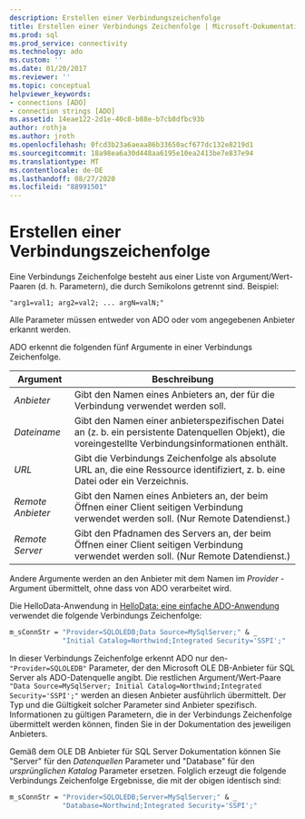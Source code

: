 ```yaml
---
description: Erstellen einer Verbindungszeichenfolge
title: Erstellen einer Verbindungs Zeichenfolge | Microsoft-Dokumentation
ms.prod: sql
ms.prod_service: connectivity
ms.technology: ado
ms.custom: ''
ms.date: 01/20/2017
ms.reviewer: ''
ms.topic: conceptual
helpviewer_keywords:
- connections [ADO]
- connection strings [ADO]
ms.assetid: 14eae122-2d1e-40c8-b88e-b7cb8dfbc93b
author: rothja
ms.author: jroth
ms.openlocfilehash: 0fcd3b23a6aeaa86b33650acf677dc132e8219d1
ms.sourcegitcommit: 18a98ea6a30d448aa6195e10ea2413be7e837e94
ms.translationtype: MT
ms.contentlocale: de-DE
ms.lasthandoff: 08/27/2020
ms.locfileid: "88991501"
---
```

# <a name="creating-a-connection-string"></a>Erstellen einer Verbindungszeichenfolge
Eine Verbindungs Zeichenfolge besteht aus einer Liste von Argument/Wert-Paaren (d. h. Parametern), die durch Semikolons getrennt sind. Beispiel:  
  
```syntax
"arg1=val1; arg2=val2; ... argN=valN;"  
```  
  
 Alle Parameter müssen entweder von ADO oder vom angegebenen Anbieter erkannt werden.  
  
 ADO erkennt die folgenden fünf Argumente in einer Verbindungs Zeichenfolge.  
  
|Argument|Beschreibung|  
|--------------|-----------------|  
|*Anbieter*|Gibt den Namen eines Anbieters an, der für die Verbindung verwendet werden soll.|  
|*Dateiname*|Gibt den Namen einer anbieterspezifischen Datei an (z. b. ein persistente Datenquellen Objekt), die voreingestellte Verbindungsinformationen enthält.|  
|*URL*|Gibt die Verbindungs Zeichenfolge als absolute URL an, die eine Ressource identifiziert, z. b. eine Datei oder ein Verzeichnis.|  
|*Remote Anbieter*|Gibt den Namen eines Anbieters an, der beim Öffnen einer Client seitigen Verbindung verwendet werden soll. (Nur Remote Datendienst.)|  
|*Remote Server*|Gibt den Pfadnamen des Servers an, der beim Öffnen einer Client seitigen Verbindung verwendet werden soll. (Nur Remote Datendienst.)|  
  
 Andere Argumente werden an den Anbieter mit dem Namen im *Provider* -Argument übermittelt, ohne dass von ADO verarbeitet wird.  
  
 Die HelloData-Anwendung in [HelloData: eine einfache ADO-Anwendung](./hellodata-a-simple-ado-application.md) verwendet die folgende Verbindungs Zeichenfolge:  
  
```vb
m_sConnStr = "Provider=SQLOLEDB;Data Source=MySqlServer;" & _  
             "Initial Catalog=Northwind;Integrated Security='SSPI';"  
```  
  
 In dieser Verbindungs Zeichenfolge erkennt ADO nur den- `"Provider=SQLOLEDB"` Parameter, der den Microsoft OLE DB-Anbieter für SQL Server als ADO-Datenquelle angibt. Die restlichen Argument/Wert-Paare `"Data Source=MySqlServer; Initial Catalog=Northwind;Integrated Security='SSPI';"` werden an diesen Anbieter ausführlich übermittelt. Der Typ und die Gültigkeit solcher Parameter sind Anbieter spezifisch. Informationen zu gültigen Parametern, die in der Verbindungs Zeichenfolge übermittelt werden können, finden Sie in der Dokumentation des jeweiligen Anbieters.  
  
 Gemäß dem OLE DB Anbieter für SQL Server Dokumentation können Sie "Server" für den *Datenquellen* Parameter und "Database" für den *ursprünglichen Katalog* Parameter ersetzen. Folglich erzeugt die folgende Verbindungs Zeichenfolge Ergebnisse, die mit der obigen identisch sind:  
  
```vb
m_sConnStr = "Provider=SQLOLEDB;Server=MySqlServer;" & _  
             "Database=Northwind;Integrated Security='SSPI';"  
```